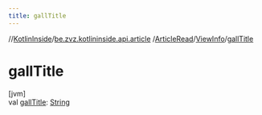 ```yaml
---
title: gallTitle
---
```

//[KotlinInside](../../../../index.html)/[be.zvz.kotlininside.api.article](../../index.html)
/[ArticleRead](../index.html)/[ViewInfo](index.html)/[gallTitle](gall-title.html)

# gallTitle

[jvm]\
val [gallTitle](gall-title.html): [String](https://kotlinlang.org/api/latest/jvm/stdlib/kotlin/-string/index.html)




